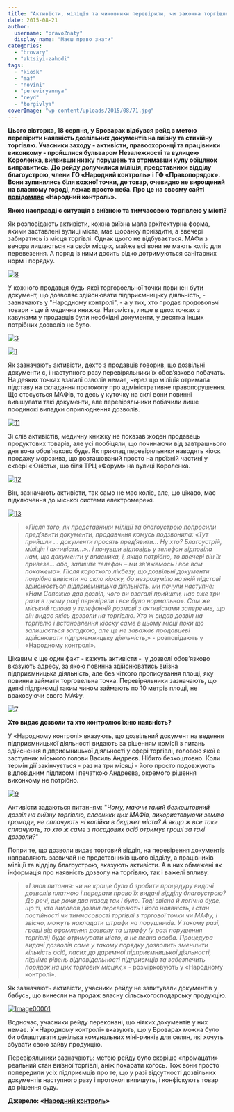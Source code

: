 ```yaml
---
title: "Активісти, міліція та чиновники перевірили, чи законна торгівля на центральних вулицях Броварів - ФОТО"
date: 2015-08-21
author: 
  username: "pravoZnaty"
  display_name: "Маєш право знати"
categories: 
  - "brovary"
  - "aktsiyi-zahodi"
tags: 
  - "kiosk"
  - "maf"
  - "novini"
  - "pereviryannya"
  - "reyd"
  - "torgivlya"
coverImage: "wp-content/uploads/2015/08/71.jpg"
---
```


**Цього вівторка, 18 серпня, у Броварах відбувся рейд з метою перевірити наявність дозвільних документів на виїзну та стихійну торгівлю. Учасники заходу - активісти, правоохоронці та працівники виконкому - пройшлися бульваром Незалежності та вулицею Короленка, виявивши низку порушень та отримавши купу обіцянок виправитись. До рейду долучилися міліція, представники відділу благоустрою, члени** **ГО «Народний контроль»** **і ГФ «Правопорядок». Вони зупинялись біля кожної точки, де товар, очевидно не вирощений на власному городі, лежав просто неба. Про це на своєму сайті [повідомляє](http://nk.mybrovary.com/tut-priyshli-dokumenti-prosyat-pred-yaviti-nu-hto-blagoustriy-militsiya-i-aktivisti/) «Народний контроль».**

**Якою насправді є ситуація з виїзною та тимчасовою торгівлею у місті?**

Як розповідають активісти, кожна виїзна мала архітектурна форма, якими заставлені вулиці міста, має щоранку приїздити, а ввечері забиратись із місця торгівлі. Однак цього не відбувається. МАФи з вечора лишаються на своїх місцях, майже всі вони не мають коліс для перевезення. А поряд із ними досить рідко дотримуються санітарних норм і порядку.

[![8](https://mpz.brovary.org/wp-content/uploads/2015/08/8.jpg)](https://mpz.brovary.org/wp-content/uploads/2015/08/8.jpg)

У кожного продавця будь-якої торговоельної точки повинен бути документ, що дозволяє здійснювати підприємницьку діяльність, - зазначають у "Народному контролі", - а у тих, хто продає продовольчі товари - ще й медична книжка. Натомість, лише в двох точках з кавунами у продавців були необхідні документи, у десятка інших потрібних дозволів не було.

[![3](https://mpz.brovary.org/wp-content/uploads/2015/08/31.jpg)](https://mpz.brovary.org/wp-content/uploads/2015/08/31.jpg)

[![1](https://mpz.brovary.org/wp-content/uploads/2015/08/13.jpg)](https://mpz.brovary.org/wp-content/uploads/2015/08/13.jpg)

Як зазначають активісти, дехто з продавців говорив, що дозвільні документи є, і наступного разу перевіряльники їх обов’язково побачать. На деяких точках взагалі озволів немає, через що міліція отримала підставу на складання протоколу про адміністративне правопорушення. Що стосується МАФів, то десь у куточку на склі вони повинні вивішувати такі документи, але перевіряльники побачили лише поодинокі випадки оприлюднення дозволів.

[![11](https://mpz.brovary.org/wp-content/uploads/2015/08/111.jpg)](https://mpz.brovary.org/wp-content/uploads/2015/08/111.jpg)

Зі слів активістів, медичну книжку не показав жоден продавець продуктових товарів, але усі пообіцяли, що починаючи від завтрашнього дня вона обов'язково буде. Як приклад перевіряльники наводять кіоск продажу морозива, що розташований просто на проїзній частині у сквері «Юність», що біля ТРЦ «Форум» на вулиці Короленка.

[![12](https://mpz.brovary.org/wp-content/uploads/2015/08/121.jpg)](https://mpz.brovary.org/wp-content/uploads/2015/08/121.jpg)

Він, зазначають активісти, так само не має коліс, але, що цікаво, має підключення до міської системи електромережі.

[![13](https://mpz.brovary.org/wp-content/uploads/2015/08/131.jpg)](https://mpz.brovary.org/wp-content/uploads/2015/08/131.jpg)

> «_Після того, як представники міліції та благоустрою попросили пред’явити документи, продавчиня комусь подзвонила: «Тут прийшли … документи просять пред’явити… Ну хто? Благоустрій, міліція і активісти…».. і почувши відповідь у телефон відповіла нам, що документи у власника, і, якщо потрібно, то ввечері він їх привезе… або, залиште телефон – ми зв’яжемось і все вам покажемо». Після короткого лікбезу, що дозвільні документи потрібно вивісити на скло кіоску, бо незрозуміло на якій підставі здійснюється підприємницька діяльність, ми почули наступне: «Нам Сапожко дав дозвіл, чого ви взагалі прийшли, нас вже три рази в цьому році перевіряли і все було нормально». Сам же міський голова у телефонній розмові з активістами заперечив, що він видає якісь дозволи на торгівлю. Хто ж видав дозвіл на торгівлю і встановлення кіоску саме в цьому місці поки що залишається загадкою, але це не заважає продавцеві здійснювати підприємницьку діяльність,_» - розповідають у «Народному контролі».

Цікавим є ще один факт - кажуть активісти -  у дозволі обов’язково вказують адресу, за якою повинна здійснюватись виїзна підприємницька діяльність, але без чіткого прописування площі, яку повинна займати торговельна точка. Перевіряльники зазначають, що деякі підприємці таким чином займають по 10 метрів площі, не враховуючи свого МАФу.

[![7](https://mpz.brovary.org/wp-content/uploads/2015/08/71.jpg)](https://mpz.brovary.org/wp-content/uploads/2015/08/71.jpg)

**Хто видає дозволи та хто контролює їхню наявність?**

У «Народному контролі» вказують, що дозвільний документ на ведення підприємницької діяльності видають за рішенням комісії з питань здійснення підприємницької діяльності у сфері торгівлі, головою якої є заступник міського голови Василь Андреєв. Нібито безкоштовно. Коли термін дії закінчується - раз на три місяці - його просто подовжують відповідним підписом і печаткою Андреєва, окремого рішення виконкому не потрібно.

[![9](https://mpz.brovary.org/wp-content/uploads/2015/08/9.jpg)](https://mpz.brovary.org/wp-content/uploads/2015/08/9.jpg)

Активісти задаються питанням: "_Чому, маючи такий безкоштовний дозвіл на виїзну торгівлю, власники цих МАФів, використовуючи землю громади, не сплачують ні копійки в бюджет міста? А якщо ж все таки сплачують, то хто ж саме з посадових осіб отримує гроші за такі дозволи?_"

Попри те, що дозволи видає торговий відділ, на перевірення документів направляють зазвичай не представників цього відділу, а працівників міліції та відділу благоустрою, вказують активісти. А в них обмежені як інформація про наявність дозволу на торгівлю, так і важелі впливу.

> «_І знов питання: чи не краще було б зробити процедуру видачі дозволів платною і передати право їх видачі відділу благоустрою? До речі, ще роки два назад так і було. Тоді звісно й логічно буде, що ті, хто видавав дозвіл перевіряють і його наявність, і стан постійності чи тимчасовості торгівлі з торгової точки чи МАФу, і звісно, можуть накладати штрафи на порушників. У такому разі, гроші від офомлення дозволу та штрафу (у разі порушення торгівлі) буде отримувати місто, а не певна особа. Процедура видачі дозволів саме у такому порядку дозволить зменшити кількість осіб, ласих до даремної підприємницької діяльності, підніме рівень відповідальності підприємців та забезпечить порядок на цих торгових місцях,_» - розмірковують у «Народному контролі».

Як зазначають активісти, учасники рейду не запитували документів у бабусь, що винесли на продаж власну сільськогосподарську продукцію.

[![Image00001](https://mpz.brovary.org/wp-content/uploads/2015/08/Image000011.jpg)](https://mpz.brovary.org/wp-content/uploads/2015/08/Image000011.jpg)

Водночас, учасники рейду переконані, що ніяких документів у них немає. У «Народному контролі» вказують, що у Броварах можна було би облаштувати декілька комунальних міні-ринків для селян, які хочуть збувати свою зайву продукцію.

Перевіряльники зазначають: метою рейду було скоріше «промацати» реальний стан виїзної торгівлі, аніж покарати когось. Тож вони просто попередили усіх підприємців про те, що у разі відсутності дозвільних документів наступного разу і протокол випишуть, і конфіскують товар до рішення суду.

**Джерело: «[Народний контроль](http://nk.mybrovary.com/tut-priyshli-dokumenti-prosyat-pred-yaviti-nu-hto-blagoustriy-militsiya-i-aktivisti/)»**
